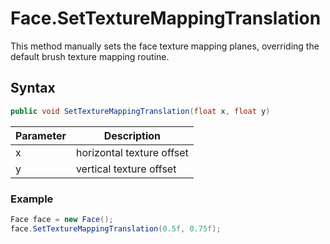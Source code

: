 # Face.SetTextureMappingTranslation

This method manually sets the face texture mapping planes, overriding the default brush texture mapping routine.

## Syntax

```csharp
public void SetTextureMappingTranslation(float x, float y)
```

| Parameter | Description |
|---|---|
| x | horizontal texture offset |
| y | vertical texture offset |

### Example

```csharp
Face face = new Face();
face.SetTextureMappingTranslation(0.5f, 0.75f);
```